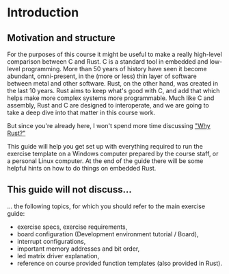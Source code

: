 # Introduction

## Motivation and structure

For the purposes of this course it might be useful to make a really high-level comparison between C and Rust. C is a standard tool in embedded and low-level programming. More than 50 years of history have seen it become abundant, omni-present, in the (more or less) thin layer of software between metal and other software. Rust, on the other hand, was created in the last 10 years. Rust aims to keep what's good with C, and add that which helps make more complex systems more programmable. Much like C and assembly, Rust and C are designed to interoperate, and we are going to take a deep dive into that matter in this course work.

But since you're already here, I won't spend more time discussing ["Why Rust?"](https://doc.rust-lang.org/book/foreword.html)

This guide will help you get set up with everything required to run the exercise template on a Windows computer prepared by the course staff, or a personal Linux computer. At the end of the guide there will be some helpful hints on how to do things on embedded Rust.

## This guide will not discuss...
... the following topics, for which you should refer to the main exercise guide:
* exercise specs, exercise requirements,
* board configuration (Development environment tutorial / Board),
* interrupt configurations,
* important memory addresses and bit order,
* led matrix driver explanation,
* reference on course provided function templates (also provided in Rust).
